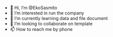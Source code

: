 - 👋 Hi, I’m @EkoSasmito
- 👀 I’m interested in run the company
- 🌱 I’m currently learning data and file document
- 💞️ I’m looking to collaborate on template
- 📫 How to reach me by phone

<!---
EkoSasmito/EkoSasmito is a ✨ special ✨ repository because its `README.md` (this file) appears on your GitHub profile.
You can click the Preview link to take a look at your changes.
--->
